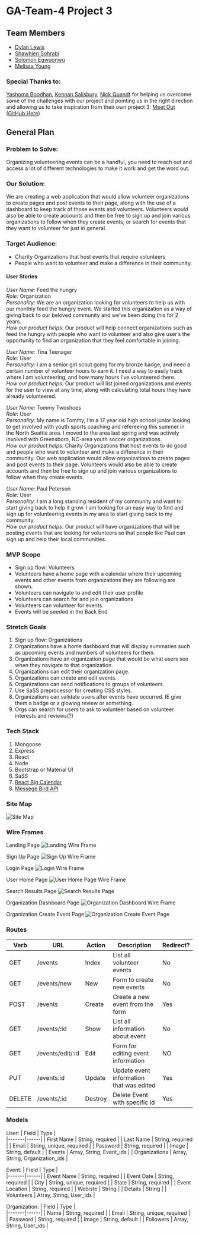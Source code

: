 # GA-Team-4 Project 3

## Team Members
 - [Dylan Lewis](https://github.com/dlew253)
 - [Shawhien Sohrabi](https://github.com/shawhien)
 - [Solomon Egwuonwu](https://github.com/segwuonwu)
 - [Melissa Young](https://github.com/melissay94)


### Special Thanks to: 
 [Yashoma Boodhan](https://github.com/yboodhan), [Kennan Salisbury](https://github.com/kennansalisbury), [Nick Quandt](https://github.com/nickubed) for helping us overcome some of the challenges with our project and pointing us in the right direction and allowing us to take inspiration from their own project 3: [Meet Out](https://meeting-out.herokuapp.com/) ([GitHub Here](https://github.com/yboodhan/meet-out))


## General Plan
### Problem to Solve: 
Organizing volunteering events can be a handful, you need to reach out and access a lot of different technologies to make it work and get the word out.

### Our Solution:
We are creating a web application that would allow volunteer organizations to create pages and post events to their page, along with the use of a dashboard to keep track of those events and volunteers. Volunteers would also be able to create accounts and then be free to sign up and join various organizations to follow when they create events, or search for events that they want to volunteer for just in general.


### Target Audience:
- Charity Organizations that host events that require volunteers
- People who want to volunteer and make a difference in their community.

#### User Stories
*User Name:* Feed the hungry  
*Role:* Organization  
*Personality:* We are an organization looking for volunteers to help us with our monthly feed the hungry event. We started this organization as a way of giving back to our beloved community and we’ve been doing this for 2 years.  
*How our product helps:* Our product will help connect organizations such as feed the hungry with people who want to volunteer and also give user’s the opportunity to find an organization that they feel comfortable in joining.  

*User Name:* Tina Teenager  
*Role:* User  
*Personality:* I am a senior girl scout going for my bronze badge, and need a certain number of volunteer hours to earn it. I need a way to easily track where I am volunteering, and how many hours I’ve volunteered there.  
*How our product helps:* Our product will list joined organizations and events for the user to view at any time, along with calculating total hours they have already volunteered.  

*User Name:* Tommy Twoshoes  
*Role:* User  
*Personality:* My name is Tommy, I’m a 17 year old high school junior looking to get involved with youth sports coaching and refereeing this summer in the North Seattle area. I moved to the area last spring and was actively involved with Greensboro, NC-area youth soccer organizations.  
*How our product helps:* Charity Organizations that host events to do good and people who want to volunteer and make a difference in their community. Our web application would allow organizations to create pages and post events to their page. Volunteers would also be able to create accounts and then be free to sign up and join various organizations to follow when they create events.  

*User Name:* Paul Peterson  
*Role:* User  
*Personality:*  I am a long standing resident of my community and want to start giving back to help it grow. I am looking for an easy way to find and sign up for volunteering events in my area to start giving back to my community.  
*How our product helps:* Our product will have organizations that will be posting events that are looking for volunteers so that people like Paul can sign up and help their local communities.  

### MVP Scope
- Sign up flow: Volunteers
- Volunteers have a home page with a calendar where their upcoming events and other events from organizations they are following are shown.
- Volunteers can navigate to and edit their user profile
- Volunteers can search for and join organizations
- Volunteers can volunteer for events.
- Events will be seeded in the Back End

### Stretch Goals
1. Sign up flow: Organizations
2. Organizations have a home dashboard that will display summaries such as upcoming events and numbers of volunteers for them.
3. Organizations have an organization page that would be what users see when they navigate to that organization.
4. Organizations can edit their organization page.
5. Organizations can create and edit events.
6. Organizations can send notifications to groups of volunteers.
7. Use SaSS preprocessor for creating CSS styles.
8. Organizations can validate users after events have occurred. IE give them a badge or a glowing review or something.
9. Orgs can search for users to ask to volunteer based on volunteer interests and reviews(?)

### Tech Stack
1. Mongoose
2. Express
3. React
4. Node
5. Bootstrap or Material UI
6. SaSS
7. [React Big Calendar](https://github.com/jquense/react-big-calendar)
8. [Messege Bird API](https://messagebird.com/en/)

### Site Map
![Site Map](./readme_images/project_site_map.png)

### Wire Frames
Landing Page
![Landing Wire Frame](./readme_images/landing_page.png)

Sign Up Page
![Sign Up Wire Frame](./readme_images/signup_page.png)

Login Page
![Login Wire Frame](./readme_images/login_page.png)

User Home Page
![User Home Page Wire Frame](./readme_images/user_home_page.png)

Search Results Page
![Search Results Page](./readme_images/search_results.png)

Organization Dashboard Page
![Organization Dashboard Wire Frame](./readme_images/organization_page.png)

Organization Create Event Page
![Organization Create Event Page](./readme_images/create_event_page.png)

### Routes
| Verb | URL | Action | Description | Redirect? |
|------|-----|--------|-------------|-----------|
| GET | /events | Index | List all volunteer events| No |
| GET | /events/new | New | Form to create new events | No |
| POST | /events | Create | Create a new event from the form | Yes |
| GET | /events/:id | Show | List all information about event | No |
| GET | /events/edit/:id | Edit | Form for editing event information | NO |
| PUT | /events:id | Update | Update event information that was edited | Yes |
| DELETE | /events/:id | Destroy | Delete Event with specific id | Yes |

 ### Models
 User:
 | Field | Type |                    
 |-------|------|
 | First Name | String, required |
 | Last Name | String, required |
 | Email | String, unique, required |
 | Password | String, required |
 | Image |  String, default |
 | Events | Array, String, Event_ids |
 | Organizations | Array, String, Organization_ids |

 Event:
 | Field | Type |                    
 |-------|------|
 | Event Name | String, required |
 | Event Date | String, required |
 | City | String, unique, required |
 | State | String, required |
 | Event Location |  String, required |
 | Webiste | String |
 | Details | String |
 | Volunteers | Array, String, User_ids |

 Organization:
 | Field | Type |                    
 |-------|------|
 | Name | String, required |
 | Email | String, unique, required |
 | Password | String, required |
 | Image |  String, default |
 | Followers | Array, String, User_ids |
